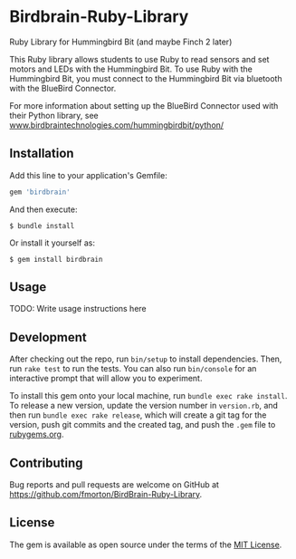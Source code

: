 # Birdbrain-Ruby-Library

Ruby Library for Hummingbird Bit (and maybe Finch 2 later)

This Ruby library allows students to use Ruby to read sensors and set motors and LEDs with the Hummingbird Bit. To use Ruby with the Hummingbird Bit, you must connect to the Hummingbird Bit via bluetooth with the BlueBird Connector.

For more information about setting up the BlueBird Connector used with their Python library, see www.birdbraintechnologies.com/hummingbirdbit/python/

## Installation

Add this line to your application's Gemfile:

```ruby
gem 'birdbrain'
```

And then execute:

    $ bundle install

Or install it yourself as:

    $ gem install birdbrain

## Usage

TODO: Write usage instructions here

## Development

After checking out the repo, run `bin/setup` to install dependencies. Then, run `rake test` to run the tests. You can also run `bin/console` for an interactive prompt that will allow you to experiment.

To install this gem onto your local machine, run `bundle exec rake install`. To release a new version, update the version number in `version.rb`, and then run `bundle exec rake release`, which will create a git tag for the version, push git commits and the created tag, and push the `.gem` file to [rubygems.org](https://rubygems.org).

## Contributing

Bug reports and pull requests are welcome on GitHub at https://github.com/fmorton/BirdBrain-Ruby-Library.

## License

The gem is available as open source under the terms of the [MIT License](https://opensource.org/licenses/MIT).
